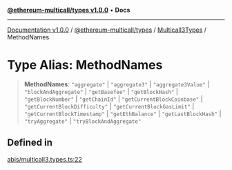 [**@ethereum-multicall/types v1.0.0**](../../../README.md) • **Docs**

***

[Documentation v1.0.0](../../../../../packages.md) / [@ethereum-multicall/types](../../../README.md) / [Multicall3Types](../README.md) / MethodNames

# Type Alias: MethodNames

> **MethodNames**: `"aggregate"` \| `"aggregate3"` \| `"aggregate3Value"` \| `"blockAndAggregate"` \| `"getBasefee"` \| `"getBlockHash"` \| `"getBlockNumber"` \| `"getChainId"` \| `"getCurrentBlockCoinbase"` \| `"getCurrentBlockDifficulty"` \| `"getCurrentBlockGasLimit"` \| `"getCurrentBlockTimestamp"` \| `"getEthBalance"` \| `"getLastBlockHash"` \| `"tryAggregate"` \| `"tryBlockAndAggregate"`

## Defined in

[abis/multicall3.types.ts:22](https://github.com/niZmosis/ethereum-multicall/blob/2a2d077a99c23b464a4e40dd6375d06ce98594bd/packages/types/src/abis/multicall3.types.ts#L22)
